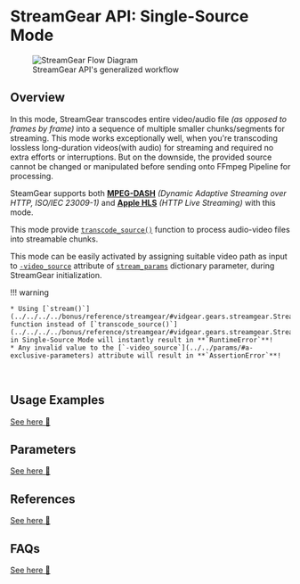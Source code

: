 <!--
===============================================
vidgear library source-code is deployed under the Apache 2.0 License:

Copyright (c) 2019 Abhishek Thakur(@abhiTronix) <abhi.una12@gmail.com>

Licensed under the Apache License, Version 2.0 (the "License");
you may not use this file except in compliance with the License.
You may obtain a copy of the License at

   http://www.apache.org/licenses/LICENSE-2.0

Unless required by applicable law or agreed to in writing, software
distributed under the License is distributed on an "AS IS" BASIS,
WITHOUT WARRANTIES OR CONDITIONS OF ANY KIND, either express or implied.
See the License for the specific language governing permissions and
limitations under the License.
===============================================
-->

# StreamGear API: Single-Source Mode

<figure>
  <img src="../../../../assets/images/streamgear_flow.webp" loading="lazy" alt="StreamGear Flow Diagram" class="center"/>
  <figcaption>StreamGear API's generalized workflow</figcaption>
</figure>


## Overview

In this mode, StreamGear transcodes entire video/audio file _(as opposed to frames by frame)_ into a sequence of multiple smaller chunks/segments for streaming. This mode works exceptionally well, when you're transcoding lossless long-duration videos(with audio) for streaming and required no extra efforts or interruptions. But on the downside, the provided source cannot be changed or manipulated before sending onto FFmpeg Pipeline for processing.

SteamGear supports both [**MPEG-DASH**](https://www.encoding.com/mpeg-dash/) _(Dynamic Adaptive Streaming over HTTP, ISO/IEC 23009-1)_  and [**Apple HLS**](https://developer.apple.com/documentation/http_live_streaming) _(HTTP Live Streaming)_ with this mode.

This mode provide [`transcode_source()`](../../../../bonus/reference/streamgear/#vidgear.gears.streamgear.StreamGear.transcode_source) function to process audio-video files into streamable chunks.

This mode can be easily activated by assigning suitable video path as input to [`-video_source`](../../params/#a-exclusive-parameters) attribute of [`stream_params`](../../params/#stream_params) dictionary parameter, during StreamGear initialization.

!!! warning 

    * Using [`stream()`](../../../../bonus/reference/streamgear/#vidgear.gears.streamgear.StreamGear.stream) function instead of [`transcode_source()`](../../../../bonus/reference/streamgear/#vidgear.gears.streamgear.StreamGear.transcode_source) in Single-Source Mode will instantly result in **`RuntimeError`**!
    * Any invalid value to the [`-video_source`](../../params/#a-exclusive-parameters) attribute will result in **`AssertionError`**! 

&thinsp;

## Usage Examples

<div>
<a href="../usage/">See here 🚀</a>
</div>

## Parameters

<div>
<a href="../../params/">See here 🚀</a>
</div>

## References

<div>
<a href="../../../../bonus/reference/streamgear/">See here 🚀</a>
</div>


## FAQs

<div>
<a href="../../../../help/streamgear_faqs/">See here 🚀</a>
</div>


&thinsp;
